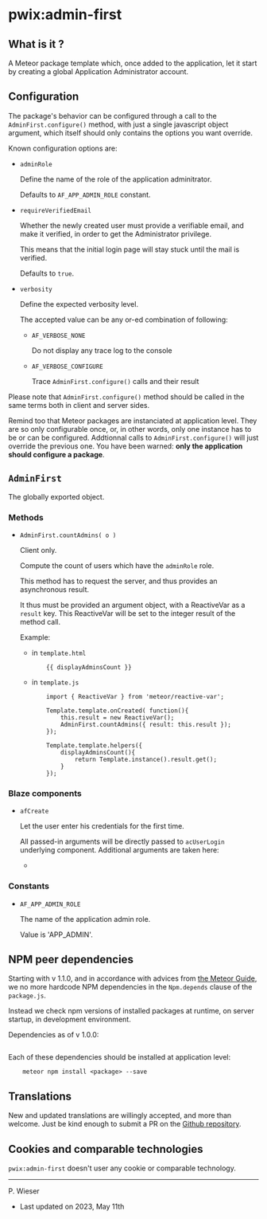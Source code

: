 # pwix:admin-first

## What is it ?

A Meteor package template which, once added to the application, let it start by creating a global Application Administrator account.

## Configuration

The package's behavior can be configured through a call to the `AdminFirst.configure()` method, with just a single javascript object argument, which itself should only contains the options you want override.

Known configuration options are:

- `adminRole`

    Define the name of the role of the application adminitrator.

    Defaults to `AF_APP_ADMIN_ROLE` constant.

- `requireVerifiedEmail`

    Whether the newly created user must provide a verifiable email, and make it verified, in order to get the Administrator privilege.

    This means that the initial login page will stay stuck until the mail is verified.

    Defaults to `true`.

- `verbosity`

    Define the expected verbosity level.

    The accepted value can be any or-ed combination of following:

    - `AF_VERBOSE_NONE`

        Do not display any trace log to the console

    - `AF_VERBOSE_CONFIGURE`

        Trace `AdminFirst.configure()` calls and their result

Please note that `AdminFirst.configure()` method should be called in the same terms both in client and server sides.

Remind too that Meteor packages are instanciated at application level. They are so only configurable once, or, in other words, only one instance has to be or can be configured. Addtionnal calls to `AdminFirst.configure()` will just override the previous one. You have been warned: **only the application should configure a package**.

## `AdminFirst`

The globally exported object.

### Methods

 - `AdminFirst.countAdmins( o )`

    Client only.

    Compute the count of users which have the `adminRole` role.

    This method has to request the server, and thus provides an asynchronous result.
    
    It thus must be provided an argument object, with a ReactiveVar as a `result` key. This ReactiveVar will be set to the integer result of the method call.

    Example:

    - in `template.html`

        ```
            {{ displayAdminsCount }}
        ```

    - in `template.js`

        ```
            import { ReactiveVar } from 'meteor/reactive-var';

            Template.template.onCreated( function(){
                this.result = new ReactiveVar();
                AdminFirst.countAdmins({ result: this.result });
            });

            Template.template.helpers({
                displayAdminsCount(){
                    return Template.instance().result.get();
                }
            });
        ```

### Blaze components

- `afCreate`

    Let the user enter his credentials for the first time.

    All passed-in arguments will be directly passed to `acUserLogin` underlying component. Additional arguments are taken here:

    - 

### Constants

- `AF_APP_ADMIN_ROLE`

    The name of the application admin role.

    Value is 'APP_ADMIN'.

## NPM peer dependencies

Starting with v 1.1.0, and in accordance with advices from [the Meteor Guide](https://guide.meteor.com/writing-atmosphere-packages.html#npm-dependencies), we no more hardcode NPM dependencies in the `Npm.depends` clause of the `package.js`. 

Instead we check npm versions of installed packages at runtime, on server startup, in development environment.

Dependencies as of v 1.0.0:
```
```

Each of these dependencies should be installed at application level:
```
    meteor npm install <package> --save
```

## Translations

New and updated translations are willingly accepted, and more than welcome. Just be kind enough to submit a PR on the [Github repository](https://github.com/trychlos/pwix-admin-first/pulls).

## Cookies and comparable technologies

`pwix:admin-first` doesn't user any cookie or comparable technology.

---
P. Wieser
- Last updated on 2023, May 11th
